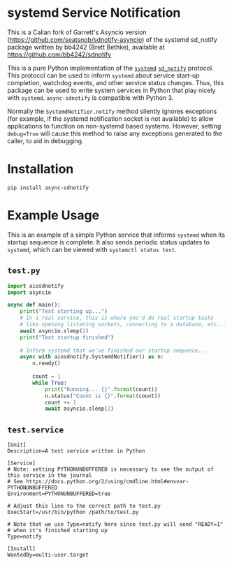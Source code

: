 # systemd Service Notification

This is a Calian fork of Garrett's Asyncio version (https://github.com/seatsnob/sdnotify-asyncio)
of the systemd sd_notify package written by bb4242 (Brett Bethke),
available at https://github.com/bb4242/sdnotify

This is a pure Python implementation of the
[`systemd`](http://www.freedesktop.org/wiki/Software/systemd/)
[`sd_notify`](http://www.freedesktop.org/software/systemd/man/sd_notify.html)
protocol. This protocol can be used to inform `systemd` about service start-up
completion, watchdog events, and other service status changes. Thus, this
package can be used to write system services in Python that play nicely with
`systemd`. `async-sdnotify` is compatible with Python 3.

Normally the `SystemdNotifier.notify` method silently ignores exceptions (for example, if the
systemd notification socket is not available) to allow applications to
function on non-systemd based systems. However, setting `debug=True` will
cause this method to raise any exceptions generated to the caller, to
aid in debugging.

# Installation

`pip install async-sdnotify`

# Example Usage

This is an example of a simple Python service that informs `systemd` when its
startup sequence is complete. It also sends periodic status updates to `systemd`,
which can be viewed with `systemctl status test`.

## `test.py`

```python
import aiosdnotify
import asyncio

async def main():
    print("Test starting up...")
    # In a real service, this is where you'd do real startup tasks
    # like opening listening sockets, connecting to a database, etc...
    await asyncio.sleep(2)
    print("Test startup finished")
    
    # Inform systemd that we've finished our startup sequence...
    async with aiosdnotify.SystemdNotifier() as n:
        n.ready()
        
        count = 1
        while True:
            print("Running... {}".format(count))
            n.status("Count is {}".format(count))
            count += 1
            await asyncio.sleep(2)
```

## `test.service`

    [Unit]
    Description=A test service written in Python

    [Service]
    # Note: setting PYTHONUNBUFFERED is necessary to see the output of this service in the journal
    # See https://docs.python.org/2/using/cmdline.html#envvar-PYTHONUNBUFFERED
    Environment=PYTHONUNBUFFERED=true

	# Adjust this line to the correct path to test.py
    ExecStart=/usr/bin/python /path/to/test.py

    # Note that we use Type=notify here since test.py will send "READY=1"
    # when it's finished starting up
	Type=notify
    
    [Install]
    WantedBy=multi-user.target
